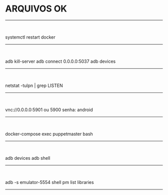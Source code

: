# ARQUIVOS OK

***
<br/>

systemctl restart docker

***
<br/>

adb kill-server
adb connect 0.0.0.0:5037
adb devices

***
<br/>

netstat -tulpn | grep LISTEN


***
<br/>

vnc://0.0.0.0:5901 ou 5900
senha: android

***
<br/>

docker-compose exec puppetmaster bash

***
<br/>

adb devices
adb shell

***
<br/>

adb -s emulator-5554 shell pm list libraries

***
